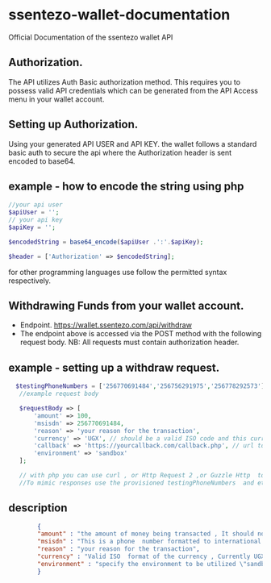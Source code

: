 # ssentezo-wallet-documentation
Official Documentation of the ssentezo wallet API
## Authorization. 
The API utilizes Auth Basic authorization method. This requires you to possess valid API credentials which can be generated from the API Access menu in your wallet account.

## Setting up  Authorization.

Using your generated API USER and API KEY.  the wallet follows a standard basic auth to secure the api where the Authorization header is sent encoded to base64.
## example  - how to encode the string using php

```php
//your api user 
$apiUser = '';
// your api key 
$apiKey = '';

$encodedString = base64_encode($apiUser .':'.$apiKey);

$header = ['Authorization' => $encodedString];
```
for other programming languages use follow the permitted syntax respectively.

## Withdrawing Funds from your wallet account.

- Endpoint.  https://wallet.ssentezo.com/api/withdraw
- The endpoint above is accessed via the POST method with the following request body.
NB: All requests must contain authorization header.
## example - setting up a withdraw request.
 ```php
   $testingPhoneNumbers = ['256770691484','256756291975','256778292573'];
    //example request body

    $requestBody => [
        'amount' => 100,
        'msisdn' => 256770691484,
        'reason' => 'your reason for the transaction',
        'currency' => 'UGX', // should be a valid ISO code and this currency should be supported by your wallet
        'callback' => 'https://yourcallback.com/callback.php', // url to call you back on transaction success.
        'environment' => 'sandbox'
    ];

    // with php you can use curl , or Http Request 2 ,or Guzzle Http  to perform this request.
    //To mimic responses use the provisioned testingPhoneNumbers  and eth the environment to sandbox.
```
## description
```json
        {
        "amount" : "the amount of money being transacted , It should not be formatted  or contain any non numeric items, amounts less or equal to Zero will throw an error ",
        "msisdn" : "This is a phone  number formatted to international standard",
        "reason" : "your reason for the transaction",
        "currency" : "Valid ISO  format of the currency , Currently UGX is the only currency supported for transactions",
        "environment" : "specify the environment to be utilized \"sandbox\" is the testing environment set the environment property to production or live  to enable transactions "
        }
```